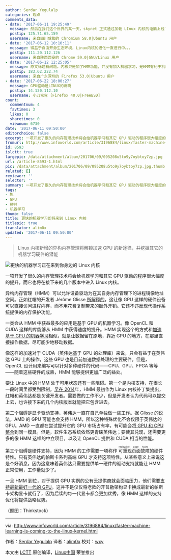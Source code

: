 ```yaml
---
author: Serdar Yegulalp
categories: 观点
comments_data:
- date: '2017-06-11 19:25:49'
  message: 然后在我们这个世界的某一天，skynet 正式通过加载 LInux 内核的电脑上线？
  postip: 125.71.65.159
  username: 来自四川成都的 Chromium 58.0|Ubuntu 用户
- date: '2017-06-12 10:10:11'
  message: 得益于自由开源生态环境，Linux内核的进化一直进行中。。。
  postip: 111.20.112.126
  username: 来自陕西西安的 Chrome 59.0|GNU/Linux 用户
- date: '2017-06-12 12:25:05'
  message: 原文标题有问题。内核只是加了HMM功能，并没有加入机器学习，是HMM有利于机器学习提高性能。
  postip: 183.62.222.74
  username: 来自广东深圳的 Firefox 53.0|Ubuntu 用户
- date: '2017-06-22 18:00:27'
  message: GPU驱动是LINUX的痛啊
  postip: 14.130.112.10
  username: 小刀弯弯 [Firefox 40.0|FreeBSD]
count:
  commentnum: 4
  favtimes: 3
  likes: 0
  sharetimes: 0
  viewnum: 6730
date: '2017-06-11 09:50:00'
editorchoice: false
excerpt: 一项开发了很久的内存管理技术将会给机器学习和其它 GPU 驱动的程序很大幅度的提升，而它也将在接下来的几个版本中进入 Linux 内核。
fromurl: http://www.infoworld.com/article/3196884/linux/faster-machine-learning-is-coming-to-the-linux-kernel.html
id: 8593
islctt: true
largepic: /data/attachment/album/201706/09/095208u5to9y7oybtoy7zp.jpg
url: /article-8593-1.html
pic: /data/attachment/album/201706/09/095208u5to9y7oybtoy7zp.jpg.thumb.jpg
related: []
reviewer: ''
selector: ''
summary: 一项开发了很久的内存管理技术将会给机器学习和其它 GPU 驱动的程序很大幅度的提升，而它也将在接下来的几个版本中进入 Linux 内核。
tags:
- ML
- GPU
- HMM
- 机器学习
thumb: false
title: 更快的机器学习即将来到 Linux 内核
titlepic: true
translator: alim0x
updated: '2017-06-11 09:50:00'
---
```



> 
> Linux 内核新增的异构内存管理将解锁加速 GPU 的新途径，并挖掘其它的机器学习硬件的潜能
> 
> 
> 


![更快的机器学习正在来到你身边的 Linux 内核](/data/attachment/album/201706/09/095208u5to9y7oybtoy7zp.jpg)


一项开发了很久的内存管理技术将会给机器学习和其它 GPU 驱动的程序很大幅度的提升，而它也将在接下来的几个版本中进入 Linux 内核。


异构内存管理（HMM）可以允许设备驱动为在其自身内存管理下的进程镜像地址空间。正如红帽的开发者 Jérôme Glisse [所解释的](https://lkml.org/lkml/2017/4/21/872)，这让像 GPU 这样的硬件设备可以直接访问进程内存，而不用花费复制带来的额外开销。它还不违反现代操作系统提供的内存保护功能。


一类会从 HMM 中获益最多的应用是基于 GPU 的机器学习。像 OpenCL 和 CUDA 这样的库能够从 HMM 中获得速度的提升。HMM 实现这个的方式和[加速基于 GPU 的机器学习](http://www.infoworld.com/article/3195437/machine-learning-analytics-get-a-boost-from-gpu-data-frame-project.html)相似，就是让数据留在原地，靠近 GPU 的地方，在那里直接操作数据，尽可能少地移动数据。


像这样的加速对于 CUDA（英伟达基于 GPU 的处理库）来说，只会有益于在英伟达 GPU 上的操作，这些 GPU 也是目前加速数据处理的主要硬件。但是，OpenCL 设计用来编写可以针对多种硬件的代码——CPU、GPU、FPGA 等等——随着这些硬件的成熟，HMM 能够提供更加广泛的益处。


要让 Linux 中的 HMM 处于可用状态还有一些阻碍。第一个是内核支持，在很长一段时间里都受到限制。[早在 2014](https://lwn.net/Articles/597289/)年，HMM 最初作为 Linux 内核补丁集提出，红帽和英伟达都是关键开发者。需要做的工作不少，但是开发者认为代码可以提交上去，也许接下来的几个内核版本就能把它包含进去。


第二个阻碍是显卡驱动支持，英伟达一直在自己单独做一些工作。据 Glisse 的说法，AMD 的 GPU 可能也会支持 HMM，所以这种特殊优化不会仅限于英伟达的 GPU。AMD 一直都在尝试提升它的 GPU 市场占有率，有可能会[将 GPU 和 CPU 整合](http://www.infoworld.com/article/3099204/hardware/amd-mulls-a-cpugpu-super-chip-in-a-server-reboot.html)到同一模具。但是，软件生态系统依然更青睐英伟达；要使其兑现，还需要更多的像 HMM 这样的中立项目，以及让 OpenCL 提供和 CUDA 相当的性能。


第三个阻碍是硬件支持，因为 HMM 的工作需要一项称作<ruby> 可重现页面故障 <rp>  （ </rp> <rt>  replayable page faults </rt> <rp>  ） </rp></ruby>的硬件特性。只有英伟达的帕斯卡系列高端 GPU 才支持这项特性。从某些意义上来说这是个好消息，因为这意味着英伟达只需要提供单一硬件的驱动支持就能让 HMM 正常使用，工作量就少了。


一旦 HMM 到位，对于提供 GPU 实例的公有云提供商就会面临压力，他们需要[支持最新最好一代的 GPU](http://www.infoworld.com/article/3126076/artificial-intelligence/aws-machine-learning-vms-go-faster-but-not-forward.html)。这并不是仅仅将老款的开普勒架构显卡换成最新的帕斯卡架构显卡就行了，因为后续的每一代显卡都会更加优秀，像 HMM 这样的支持优化将提供战略优势。


（题图：Thinkstock）




---


via: <http://www.infoworld.com/article/3196884/linux/faster-machine-learning-is-coming-to-the-linux-kernel.html>


作者：[Serdar Yegulalp](http://www.infoworld.com/author/Serdar-Yegulalp/) 译者：[alim0x](https://github.com/alim0x) 校对：[wxy](https://github.com/wxy)


本文由 [LCTT](https://github.com/LCTT/TranslateProject) 原创编译，[Linux中国](https://linux.cn/) 荣誉推出